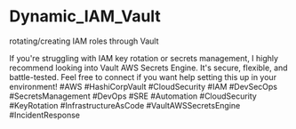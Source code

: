 # Dynamic_IAM_Vault
rotating/creating IAM roles through Vault


 If you're struggling with IAM key rotation or secrets management, I highly recommend looking into Vault AWS Secrets Engine. It's secure, flexible, and battle-tested.
Feel free to connect if you want help setting this up in your environment!
#AWS #HashiCorpVault #CloudSecurity #IAM #DevSecOps #SecretsManagement #DevOps #SRE
 #Automation #CloudSecurity #KeyRotation  #InfrastructureAsCode #VaultAWSSecretsEngine #IncidentResponse

